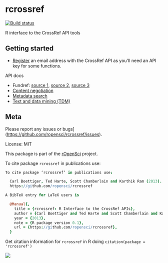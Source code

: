 rcrossref
=========

[![Build status](https://ci.appveyor.com/api/projects/status/jbo6y7dg4qiq7mol/branch/master)](https://ci.appveyor.com/project/sckott/rcrossref/branch/master)

R interface to the CrossRef API tools

Getting started
---------------

* [Register](http://www.crossref.org/requestaccount/) an email address with the CrossRef API as you'll need an API key for some functions.

API docs

* Fundref: [source 1](https://github.com/CrossRef/rest-api-doc/blob/master/funder_kpi_api.md), [source 2](http://crosstech.crossref.org/2014/04/%E2%99%AB-researchers-just-wanna-have-funds-%E2%99%AB.html), [source 3](http://help.crossref.org/#fundref-api)
* [Content negotiation](http://www.crosscite.org/cn/)
* [Metadata search]()
* [Text and data mining (TDM)](http://tdmsupport.crossref.org/)

## Meta

Please report any issues or bugs](https://github.com/ropensci/rcrossref/issues).

License: MIT

This package is part of the [rOpenSci](http://ropensci.org/packages) project.

To cite package `rcrossref` in publications use:

```coffee
To cite package ‘rcrossref’ in publications use:

  Carl Boettiger, Ted Harte, Scott Chamberlain and Karthik Ram (2013). rcrossref: R Interface to the CrossRef APIs. R package version 0.1.
  https://github.com/ropensci/rcrossref

A BibTeX entry for LaTeX users is

  @Manual{,
    title = {rcrossref: R Interface to the CrossRef APIs},
    author = {Carl Boettiger and Ted Harte and Scott Chamberlain and Karthik Ram},
    year = {2013},
    note = {R package version 0.1},
    url = {https://github.com/ropensci/rcrossref},
  }
```

Get citation information for `rcrossref` in R doing `citation(package = 'rcrossref')`

[![](http://ropensci.org/public_images/github_footer.png)](http://ropensci.org)
